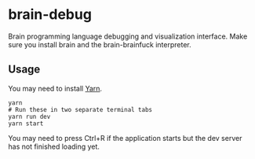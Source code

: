 # brain-debug

Brain programming language debugging and visualization interface.
Make sure you install brain and the brain-brainfuck interpreter.

## Usage

You may need to install [Yarn](https://yarnpkg.com/).

```
yarn
# Run these in two separate terminal tabs
yarn run dev
yarn start
```

You may need to press Ctrl+R if the application starts but the
dev server has not finished loading yet.
